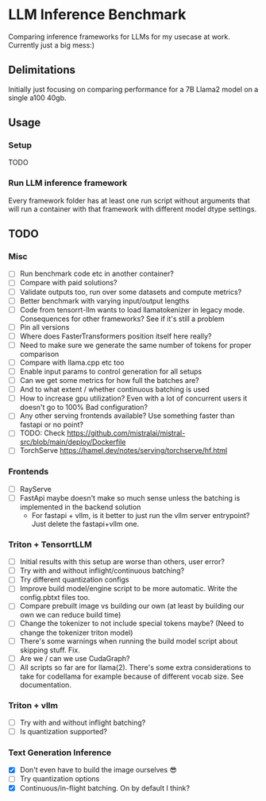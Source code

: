 # LLM Inference Benchmark
Comparing inference frameworks for LLMs for my usecase at work. Currently just a big mess:)

## Delimitations
Initially just focusing on comparing performance for a 7B Llama2 model on a single a100 40gb.

## Usage

### Setup
TODO

### Run LLM inference framework
Every framework folder has at least one run script without arguments that will run a container with
that framework with different model dtype settings.

## TODO

### Misc
- [ ] Run benchmark code etc in another container?
- [ ] Compare with paid solutions?
- [ ] Validate outputs too, run over some datasets and compute metrics?
- [ ] Better benchmark with varying input/output lengths
- [ ] Code from tensorrt-llm wants to load llamatokenizer in legacy mode. Consequences for other frameworks?
      See if it's still a problem
- [ ] Pin all versions
- [ ] Where does FasterTransformers position itself here really?
- [ ] Need to make sure we generate the same number of tokens for proper comparison
- [ ] Compare with llama.cpp etc too
- [ ] Enable input params to control generation for all setups
- [ ] Can we get some metrics for how full the batches are?
- [ ] And to what extent / whether continuous batching is used
- [ ] How to increase gpu utilization? Even with a lot of concurrent users it doesn't go to 100%
      Bad configuration?
- [ ] Any other serving frontends available? Use something faster than fastapi or no point?
- [ ] TODO: Check https://github.com/mistralai/mistral-src/blob/main/deploy/Dockerfile
- [ ] TorchServe https://hamel.dev/notes/serving/torchserve/hf.html

### Frontends
- [ ] RayServe
- [ ] FastApi maybe doesn't make so much sense unless the batching is implemented in the backend solution
  - For fastapi + vllm, is it better to just run the vllm server entrypoint? Just delete the fastapi+vllm one.

### Triton + TensorrtLLM
- [ ] Initial results with this setup are worse than others, user error?
- [ ] Try with and without inflight/continuous batching?
- [ ] Try different quantization configs
- [ ] Improve build model/engine script to be more automatic. Write the config.pbtxt files too.
- [ ] Compare prebuilt image vs building our own (at least by building our own we can reduce build time)
- [ ] Change the tokenizer to not include special tokens maybe? (Need to change the tokenizer triton model)
- [ ] There's some warnings when running the build model script about skipping stuff. Fix.
- [ ] Are we / can we use CudaGraph?
- [ ] All scripts so far are for llama(2). There's some extra considerations to take for codellama for example
      because of different vocab size. See documentation.

### Triton + vllm
- [ ] Try with and without inflight batching?
- [ ] Is quantization supported?

### Text Generation Inference
- [x] Don't even have to build the image ourselves :sunglasses:
- [ ] Try quantization options
- [x] Continuous/in-flight batching. On by default I think?
